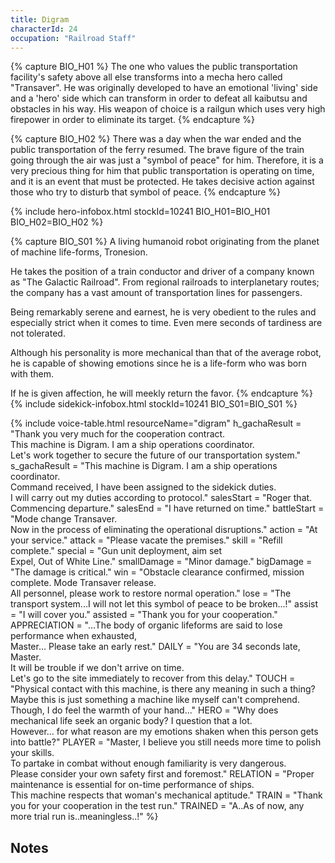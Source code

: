 ```yaml
---
title: Digram
characterId: 24
occupation: "Railroad Staff"
---
```


{% capture BIO_H01 %}
The one who values the public transportation facility's safety above all else transforms into a mecha hero called "Transaver". He was originally developed to have an emotional 'living' side and a 'hero' side which can transform in order to defeat all kaibutsu and obstacles in his way. His weapon of choice is a railgun which uses very high firepower in order to eliminate its target.
{% endcapture %}

{% capture BIO_H02 %}
There was a day when the war ended and the public transportation of the ferry resumed. The brave figure of the train going through the air was just a "symbol of peace" for him. Therefore, it is a very precious thing for him that public transportation is operating on time, and it is an event that must be protected. He takes decisive action against those who try to disturb that symbol of peace.
{% endcapture %}

{% include hero-infobox.html stockId=10241 BIO_H01=BIO_H01 BIO_H02=BIO_H02 %}

{% capture BIO_S01 %}
A living humanoid robot originating from the planet of machine life-forms, Tronesion.

He takes the position of a train conductor and driver of a company known as "The Galactic Railroad". From regional railroads to interplanetary routes; the company has a vast amount of transportation lines for passengers.

Being remarkably serene and earnest, he is very obedient to the rules and especially strict when it comes to time. Even mere seconds of tardiness are not tolerated.

Although his personality is more mechanical than that of the average robot, he is capable of showing emotions since he is a life-form who was born with them.

If he is given affection, he will meekly return the favor.
{% endcapture %}
{% include sidekick-infobox.html stockId=10241 BIO_S01=BIO_S01 %}

{% include voice-table.html resourceName="digram"
h_gachaResult = "Thank you very much for the cooperation contract.<br>This machine is Digram. I am a ship operations coordinator.<br>Let's work together to secure the future of our transportation system."
s_gachaResult = "This machine is Digram. I am a ship operations coordinator.<br>Command received, I have been assigned to the sidekick duties.<br>I will carry out my duties according to protocol."
salesStart = "Roger that. Commencing departure."
salesEnd = "I have returned on time."
battleStart = "Mode change Transaver.<br>Now in the process of eliminating the operational disruptions."
action = "At your service."
attack = "Please vacate the premises."
skill = "Refill complete."
special = "Gun unit deployment, aim set<br>Expel, Out of White Line."
smallDamage = "Minor damage."
bigDamage = "The damage is critical."
win = "Obstacle clearance confirmed, mission complete. Mode Transaver release.<br>All personnel, please work to restore normal operation."
lose = "The transport system...I will not let this symbol of peace to be broken...!"
assist = "I will cover you."
assisted = "Thank you for your cooperation."
APPRECIATION = "…The body of organic lifeforms are said to lose performance when exhausted,<br>Master… Please take an early rest."
DAILY = "You are 34 seconds late, Master.<br>It will be trouble if we don't arrive on time.<br>Let's go to the site immediately to recover from this delay."
TOUCH = "Physical contact with this machine, is there any meaning in such a thing?<br>Maybe this is just something a machine like myself can't comprehend.<br>Though, I do feel the warmth of your hand..."
HERO = "Why does mechanical life seek an organic body? I question that a lot.<br>However... for what reason are my emotions shaken when this person gets into battle?"
PLAYER = "Master, I believe you still needs more time to polish your skills.<br>To partake in combat without enough familiarity is very dangerous.<br>Please consider your own safety first and foremost."
RELATION = "Proper maintenance is essential for on-time performance of ships.<br>This machine respects that woman's mechanical aptitude."
TRAIN = "Thank you for your cooperation in the test run."
TRAINED = "A..As of now, any more trial run is..meaningless..!"
%}

## Notes

